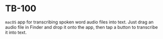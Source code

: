 # TB-100

`macOS` app for transcribing spoken word audio files into text. Just drag an audio file in Finder and drop it onto the app, then tap a button to transcribe it into text.
